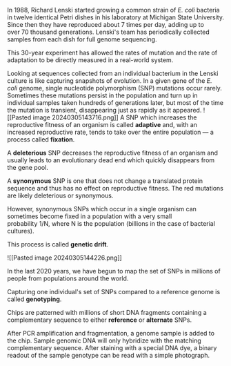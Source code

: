 In 1988, Richard Lenski started growing a common strain of _E. coli_ bacteria in twelve identical Petri dishes in his laboratory at Michigan State University. Since then they have reproduced about 7 times per day, adding up to over 70 thousand generations. Lenski's team has periodically collected samples from each dish for full genome sequencing.

This 30-year experiment has allowed the rates of mutation and the rate of adaptation to be directly measured in a real-world system.

Looking at sequences collected from an individual bacterium in the Lenski culture is like capturing snapshots of evolution.
In a given gene of the _E. coli_ genome, single nucleotide polymorphism (SNP) mutations occur rarely. Sometimes these mutations persist in the population and turn up in individual samples taken hundreds of generations later, but most of the time the mutation is transient, disappearing just as rapidly as it appeared.
![[Pasted image 20240305143716.png]]
A SNP which increases the reproductive fitness of an organism is called **adaptive** and, with an increased reproductive rate, tends to take over the entire population — a process called **fixation**.

A **deleterious** SNP decreases the reproductive fitness of an organism and usually leads to an evolutionary dead end which quickly disappears from the gene pool.

A **synonymous** SNP is one that does not change a translated protein sequence and thus has no effect on reproductive fitness. The red mutations are likely deleterious or synonymous.

However, synonymous SNPs which occur in a single organism can sometimes become fixed in a population with a very small probability 1/N, where N is the population (billions in the case of bacterial cultures).

This process is called **genetic drift**.

![[Pasted image 20240305144226.png]]

In the last 2020 years, we have begun to map the set of SNPs in millions of people from populations around the world.

Capturing one individual's set of SNPs compared to a reference genome is called **genotyping**.

Chips are patterned with millions of short DNA fragments containing a complementary sequence to either **reference** or **alternate** SNPs.

After PCR amplification and fragmentation, a genome sample is added to the chip. Sample genomic DNA will only hybridize with the matching complementary sequence. After staining with a special DNA dye, a binary readout of the sample genotype can be read with a simple photograph.